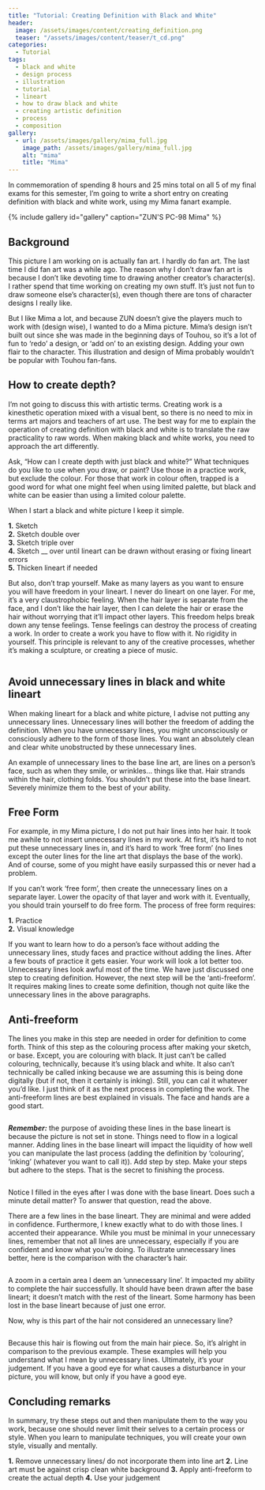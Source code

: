 ```yaml
---
title: "Tutorial: Creating Definition with Black and White"
header: 
  image: /assets/images/content/creating_definition.png
  teaser: "/assets/images/content/teaser/t_cd.png"
categories:
  - Tutorial
tags:
  - black and white
  - design process
  - illustration
  - tutorial
  - lineart
  - how to draw black and white
  - creating artistic definition
  - process
  - composition
gallery:
  - url: /assets/images/gallery/mima_full.jpg
    image_path: /assets/images/gallery/mima_full.jpg
    alt: "mima"
    title: "Mima"
---
```


In commemoration of spending 8 hours and 25 mins total on all 5 of my final exams for this semester, I’m going to write a short entry on creating definition with black and white work, using my Mima fanart example.

{% include gallery id="gallery" caption="ZUN'S PC-98 Mima" %}

## Background

This picture I am working on is actually fan art. I hardly do fan art. The last time I did fan art was a while ago. The reason why I don’t draw fan art is because I don’t like devoting time to drawing another creator’s character(s). I rather spend that time working on creating my own stuff. It’s just not fun to draw someone else’s character(s), even though there are tons of character designs I really like.
 
But I like Mima a lot, and because ZUN doesn’t give the players much to work with (design wise), I wanted to do a Mima picture. Mima’s design isn’t built out since she was made in the beginning days of Touhou, so it’s a lot of fun to ‘redo’ a design, or ‘add on’ to an existing design. Adding your own flair to the character.
This illustration and design of Mima probably wouldn’t be popular with Touhou fan-fans.

## How to create depth?

I’m not going to discuss this with artistic terms. Creating work is a kinesthetic operation mixed with a visual bent, so there is no need to mix in terms art majors and teachers of art use. The best way for me to explain the operation of creating definition with black and white is to translate the raw practicality to raw words.
When making black and white works, you need to approach the art differently. 

Ask, “How can I create depth with just black and white?”
What techniques do you like to use when you draw, or paint? Use those in a practice work, but exclude the colour. For those that work in colour often, trapped is a good word for what one might feel when using limited palette, but black and white can be easier than using a limited colour palette. 

When I start a black and white picture I keep it simple. 

**1.** Sketch
<br>
**2.** Sketch double over
<br>
**3.** Sketch triple over
<br>
**4.** Sketch __ over until lineart can be drawn without erasing or fixing lineart errors
<br>
**5.** Thicken lineart if needed

But also, don’t trap yourself. Make as many layers as you want to ensure you will have freedom in your lineart. I never do lineart on one layer. For me, it’s a very claustrophobic feeling. When the hair layer is separate from the face, and I don’t like the hair layer, then I can delete the hair or erase the hair without worrying that it’ll impact other layers. This freedom helps break down any tense feelings. Tense feelings can destroy the process of creating a work. In order to create a work you have to flow with it. No rigidity in yourself. This principle is relevant to any of the creative processes, whether it’s making a sculpture, or creating a piece of music.

<img src="{{ stuffostuff.com }}{{ site.baseurl}}/assets/images/content/may/mimaroughs.png" alt="">

## Avoid unnecessary lines in black and white lineart

When making lineart for a black and white picture, I advise not putting any unnecessary lines. Unnecessary lines will bother the freedom of adding the definition. When you have unnecessary lines, you might unconsciously or consciously adhere to the form of those lines. You want an absolutely clean and clear white unobstructed by these unnecessary lines. 

An example of unnecessary lines to the base line art, are lines on a person’s face, such as when they smile, or wrinkles… things like that. Hair strands within the hair, clothing folds. You shouldn’t put these into the base lineart. Severely minimize them to the best of your ability. 

## Free Form

For example, in my Mima picture, I do not put hair lines into her hair. It took me awhile to not insert unnecessary lines in my work. 
At first, it’s hard to not put these unnecessary lines in, and it’s hard to work ‘free form’ (no lines except the outer lines for the line art that displays the base of the work). And of course, some of you might have easily surpassed this or never had a problem.

If you can’t work ‘free form’, then create the unnecessary lines on a separate layer. Lower the opacity of that layer and work with it. Eventually, you should train yourself to do free form. 
The process of free form requires:

**1.** Practice
<br>
**2.** Visual knowledge

If you want to learn how to do a person’s face without adding the unnecessary lines, study faces and practice without adding the lines. After a few bouts of practice it gets easier. Your work will look a lot better too. Unnecessary lines look awful most of the time.
We have just discussed one step to creating definition.
However, the next step will be the ‘anti-freeform’. It requires making lines to create some definition, though not quite like the unnecessary lines in the above paragraphs.

## Anti-freeform

The lines you make in this step are needed in order for definition to come forth. Think of this step as the colouring process after making your sketch, or base. Except, you are colouring with black. It just can’t be called colouring, technically, because it’s using black and white. It also can’t technically be called inking because we are assuming this is being done digitally (but if not, then it certainly is inking). Still, you can cal it whatever you’d like. I just think of it as the next process in completing the work.
The anti-freeform lines are best explained in visuals. The face and hands are a good start.

<img src="{{ stuffostuff.com }}{{ site.baseurl }}/assets/images/content/may/hand1.png" alt="">

**_Remember:_** the purpose of avoiding these lines in the base lineart is because the picture is not set in stone. Things need to flow in a logical manner. Adding lines in the base lineart will impact the liquidity of how well you can manipulate the last process (adding the definition by ‘colouring’, ‘inking’ (whatever you want to call it)). Add step by step. Make your steps but adhere to the steps. That is the secret to finishing the process.

<img src="{{ stuffostuff.com }}{{ site.baseurl }}/assets/images/content/may/face1.png" alt="">

Notice I filled in the eyes after I was done with the base lineart. Does such a minute detail matter? To answer that question, read the above. 

There are a few lines in the base lineart. They are minimal and were added in confidence. Furthermore, I knew exactly what to do with those lines. I accented their appearance. While you must be minimal in your unnecessary lines, remember that not all lines are unnecessary, especially if you are confident and know what you’re doing. 
To illustrate unnecessary lines better, here is the comparison with the character’s hair.

<img src="{{ stuffostuff.com }}{{ site.baseurl }}/assets/images/content/may/hairzoom.png" alt="">

A zoom in a certain area I deem an ‘unnecessary line’. It impacted my ability to complete the hair successfully. It should have been drawn after the base lineart; it doesn’t match with the rest of the lineart. Some harmony has been lost in the base lineart because of just one error. 

Now, why is this part of the hair not considered an unnecessary line? 

<img src="{{ stuffostuff.com }}{{ site.baseurl }}/assets/images/content/may/hair3zoom.png" alt="">

Because this hair is flowing out from the main hair piece. So, it’s alright in comparison to the previous example.
These examples will help you understand what I mean by unnecessary lines. Ultimately, it’s your judgement. If you have a good eye for what causes a disturbance in your picture, you will know, but only if you have a good eye.

## Concluding remarks

In summary, try these steps out and then manipulate them to the way you work, because one should never limit their selves to a certain process or style. When you learn to manipulate techniques, you will create your own style, visually and mentally.

**1.** Remove unnecessary lines/ do not incorporate them into line art
**2.** Line art must be against crisp clean white background
**3.** Apply anti-freeform to create the actual depth 
**4.** Use your judgement
